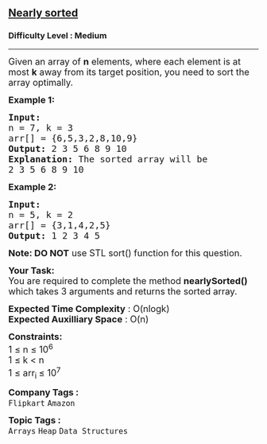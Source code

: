 <h2><a href="https://www.geeksforgeeks.org/problems/nearly-sorted-1587115620/1?page=4&company=Flipkart&difficulty=Medium&sortBy=submissions">Nearly sorted</a></h2><h3>Difficulty Level : Medium</h3><hr><div class="problems_problem_content__Xm_eO"><p><span style="font-size:18px">Given an array of <strong>n</strong> elements, where each element is at most <strong>k</strong> away from its target position, you need to sort the array optimally.</span></p>

<p><span style="font-size:18px"><strong>Example 1:</strong></span></p>

<pre><span style="font-size:18px"><strong>Input:
</strong>n = 7, k = 3
arr[] = {6,5,3,2,8,10,9}
<strong>Output: </strong>2 3 5 6 8 9 10<strong>
Explanation: </strong>The sorted array will be
2 3 5 6 8 9 10</span>
</pre>

<p><span style="font-size:18px"><strong>Example 2:</strong></span></p>

<pre><span style="font-size:18px"><strong>Input:
</strong>n = 5, k = 2
arr[] = {3,1,4,2,5}
<strong>Output: </strong>1 2 3 4 5 </span>
</pre>

<p><span style="font-size:18px"><strong>Note: DO NOT</strong> use STL sort() function for this question.</span></p>

<p><span style="font-size:18px"><strong>Your Task:</strong><br>
You are required to complete the&nbsp;method&nbsp;<strong>nearlySorted()</strong> which takes 3&nbsp;arguments and returns the sorted array.</span></p>

<p><span style="font-size:18px"><strong>Expected Time Complexity</strong> : O(nlogk)<br>
<strong>Expected Auxilliary Space</strong> : O(n)</span></p>

<p><span style="font-size:18px"><strong>Constraints:</strong><br>
1 ≤&nbsp;n ≤&nbsp;10<sup>6</sup><br>
1 ≤&nbsp;k &lt;&nbsp;n<br>
1 ≤&nbsp;arr<sub>i </sub>≤&nbsp;10<sup>7</sup></span></p>
</div><p><span style=font-size:18px><strong>Company Tags : </strong><br><code>Flipkart</code>&nbsp;<code>Amazon</code>&nbsp;<br><p><span style=font-size:18px><strong>Topic Tags : </strong><br><code>Arrays</code>&nbsp;<code>Heap</code>&nbsp;<code>Data Structures</code>&nbsp;